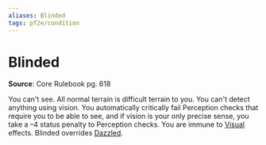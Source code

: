 ```yaml
---
aliases: Blinded
tags: pf2e/condition
---
```


# Blinded

**Source**: Core Rulebook pg. 618

You can't see. All normal terrain is difficult terrain to you. You can't detect anything using vision. You automatically critically fail Perception checks that require you to be able to see, and if vision is your only precise sense, you take a –4 status penalty to Perception checks. You are immune to [Visual](../Traits/Visual.md) effects. Blinded overrides [Dazzled](Dazzled.md).
